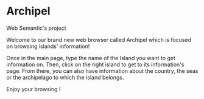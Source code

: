 # Archipel
Web Semantic's project 

Welcome to our brand new web browser called Archipel which is focused on browsing islands' information! 

Once in the main page, type the name of the Island you want to get information on. Then, click on the right island to get to its information's page. 
From there, you can also have information about the country, the seas or the archipelago to which the island belongs.


Enjoy your browsing ! 
